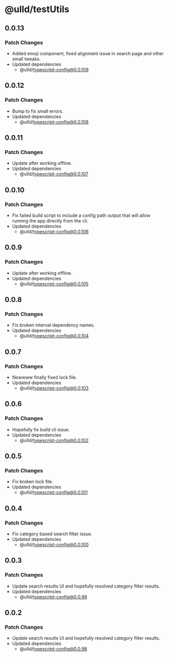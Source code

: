 # @ulld/testUtils

## 0.0.13

### Patch Changes

- Added emoji component, fixed alignment issue in search page and other small tweaks.
- Updated dependencies
  - @ulld/typescript-config@0.0.109

## 0.0.12

### Patch Changes

- Bump to fix small errors.
- Updated dependencies
  - @ulld/typescript-config@0.0.108

## 0.0.11

### Patch Changes

- Update after working offline.
- Updated dependencies
  - @ulld/typescript-config@0.0.107

## 0.0.10

### Patch Changes

- Fix failed build script to include a config path output that will allow running the app directly from the cli.
- Updated dependencies
  - @ulld/typescript-config@0.0.106

## 0.0.9

### Patch Changes

- Update after working offline.
- Updated dependencies
  - @ulld/typescript-config@0.0.105

## 0.0.8

### Patch Changes

- Fix broken internal dependency names.
- Updated dependencies
  - @ulld/typescript-config@0.0.104

## 0.0.7

### Patch Changes

- Nowwww finally fixed lock file.
- Updated dependencies
  - @ulld/typescript-config@0.0.103

## 0.0.6

### Patch Changes

- Hopefully fix build cli issue.
- Updated dependencies
  - @ulld/typescript-config@0.0.102

## 0.0.5

### Patch Changes

- Fix broken lock file.
- Updated dependencies
  - @ulld/typescript-config@0.0.101

## 0.0.4

### Patch Changes

- Fix category based search filter issue.
- Updated dependencies
  - @ulld/typescript-config@0.0.100

## 0.0.3

### Patch Changes

- Update search results UI and hopefully resolved category filter results.
- Updated dependencies
  - @ulld/typescript-config@0.0.99

## 0.0.2

### Patch Changes

- Update search results UI and hopefully resolved category filter results.
- Updated dependencies
  - @ulld/typescript-config@0.0.98
